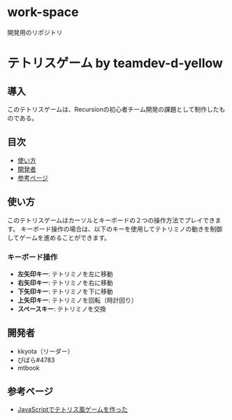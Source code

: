 # work-space
開発用のリポジトリ
# テトリスゲーム by teamdev-d-yellow

## 導入
このテトリスゲームは、Recursionの初心者チーム開発の課題として制作したものである。

## 目次
- [使い方](#使い方)
- [開発者](#開発者)
- [参考ページ](#参考ページ)
 
## 使い方
このテトリスゲームはカーソルとキーボードの２つの操作方法でプレイできます。
キーボード操作の場合は、以下のキーを使用してテトリミノの動きを制御してゲームを進めることができます。

### キーボード操作
- **左矢印キー**: テトリミノを左に移動
- **右矢印キー**: テトリミノを右に移動
- **下矢印キー**: テトリミノを下に移動
- **上矢印キー**: テトリミノを回転（時計回り）
- **スペースキー**: テトリミノを交換

## 開発者
- kkyota（リーダー）
- ぴばら#4783
- mtbook

## 参考ページ
- [JavaScriptでテトリス風ゲームを作った](https://kmaebashi.com/programmer/tetris/index.html)
